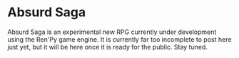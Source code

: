 # Absurd Saga
Absurd Saga is an experimental new RPG currently under development using the Ren'Py game engine. It is currently far too incomplete to post here just yet, but it will be here once it is ready for the public. Stay tuned.
